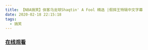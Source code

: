 ```yaml
---
title: 【NBA搞笑】侠客乌龙球Shaqtin' A Fool 精选 |假摔王特辑中文字幕
date: 2020-02-18 22:15:18
tags:
  - 搞笑
---
```


### <a href="https://www.weibo.com/tv/v/IuKfV07q7?fid=1034:4473275825192985" target="_blank">在线观看</a>

